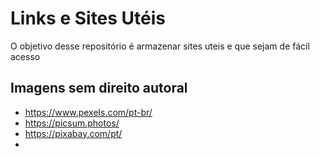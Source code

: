 # Links e Sites Utéis
O objetivo desse repositório é armazenar sites uteis e que sejam de fácil acesso 


## Imagens sem direito autoral
- https://www.pexels.com/pt-br/
- https://picsum.photos/
- https://pixabay.com/pt/
- 
